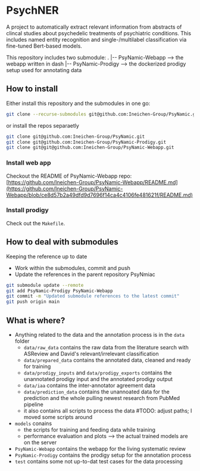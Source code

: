 # PsychNER
A project to automatically extract relevant information from abstracts of clincal studies about psychedelic treatments of psychiatric conditions.
This includes named entity recognition and single-/multilabel classification via fine-tuned Bert-based models.

This repository includes two submodule:
.
|-- PsyNamic-Webapp --> the webapp written in dash
|-- PsyNamic-Prodigy --> the dockerized prodigy setup used for annotating data


## How to install

Either install this repository and the submodules in one go:
```bash
git clone --recurse-submodules git@github.com:Ineichen-Group/PsyNamic.git
```
or install the repos separaetly
```bash
git clone git@github.com:Ineichen-Group/PsyNamic.git
git clone git@github.com:Ineichen-Group/PsyNamic-Prodigy.git
git clone git@git@github.com:Ineichen-Group/PsyNamic-Webapp.git
```

### Install web app
Checkout the README of PsyNamic-Webapp repo: 
[https://github.com/Ineichen-Group/PsyNamic-Webapp/README.md](https://github.com/Ineichen-Group/PsyNamic-Webapp/blob/ce8d57b2a49dfd9d7696f14ca4c4106fe481621f/README.md)

### Install prodigy
Check out the `Makefile`.

## How to deal with submodules
Keeping the reference up to date
* Work within the submodules, commit and push
* Update the references in the parent repository PsyNmiac
```bash
git submodule update --remote
git add PsyNamic-Prodigy PsyNamic-Webapp
git commit -m "Updated submodule references to the latest commit"
git push origin main
```

## What is where?

* Anything related to the data and the annotation process is in the `data` folder
    * `data/raw_data` contains the raw data from the literature search with ASReview and David's relevant/irrelevant classification
    * `data/prepared_data` contains the annotated data, cleaned and ready for training
    * `data/prodigy_inputs` and `data/prodigy_exports` contains the unannotated prodigy input and the annotated prodigy output
    * `data/iaa` contains the inter-annotator agreement data
    * `data/prediction_data` contains the unannoated data for the prediction and the whole pulling newest research from PubMed pipeline
    * it also contains all scripts to process the data #TODO: adjust paths; I moved some scripts around
* `models` conains
    * the scripts for training and feeding data while training
    * performance evaluation and plots
    --> the actual trained models are on the server
* `PsyNamic-Webapp` contains the webapp for the living systematic review
* `PsyNamic-Prodigy` contains the prodigy setup for the annotation process
* `test` contains some not up-to-dat test cases for the data processing
